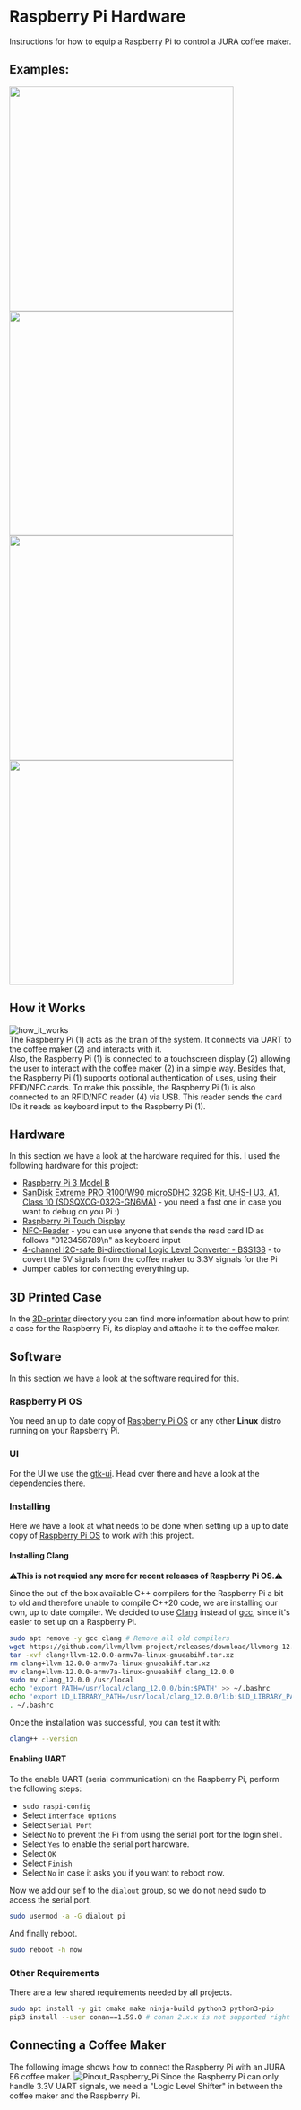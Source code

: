 # Raspberry Pi Hardware
Instructions for how to equip a Raspberry Pi to control a JURA coffee maker.

## Examples:
<img src="https://user-images.githubusercontent.com/11741404/119830585-b608d400-befc-11eb-9a65-6c6e5319bb94.jpg" width="400"> <img src="https://user-images.githubusercontent.com/11741404/119830488-9a9dc900-befc-11eb-96ca-b56d4b393019.jpg" width="400">
<img src="https://user-images.githubusercontent.com/11741404/119830550-abe6d580-befc-11eb-8ba2-e2527019f66b.jpg" width="400"> <img src="https://user-images.githubusercontent.com/11741404/119830526-a38e9a80-befc-11eb-8cee-7ad982db629e.jpg" width="400">

## How it Works
![how_it_works](https://user-images.githubusercontent.com/11741404/119833706-9e7f1a80-beff-11eb-8dad-a5aeed06e33f.png)  
The Raspberry Pi (1) acts as the brain of the system.
It connects via UART to the coffee maker (2) and interacts with it.  
Also, the Raspberry Pi (1) is connected to a touchscreen display (2) allowing the user to interact with the coffee maker (2) in a simple way.
Besides that, the Raspberry Pi (1) supports optional authentication of uses, using their RFID/NFC cards.
To make this possible, the Raspberry Pi (1) is also connected to an RFID/NFC reader (4) via USB.
This reader sends the card IDs it reads as keyboard input to the Raspberry Pi (1).

## Hardware
In this section we have a look at the hardware required for this.
I used the following hardware for this project:
* [Raspberry Pi 3 Model B](https://www.raspberrypi.org/products/raspberry-pi-3-model-b/)
* [SanDisk Extreme PRO R100/W90 microSDHC 32GB Kit, UHS-I U3, A1, Class 10 (SDSQXCG-032G-GN6MA)](https://geizhals.de/sandisk-extreme-pro-r100-w90-microsdhc-32gb-kit-sdsqxcg-032g-gn6ma-a1620851.html) - you need a fast one in case you want to debug on you Pi :)
* [Raspberry Pi Touch Display](https://www.raspberrypi.org/products/raspberry-pi-touch-display/)
* [NFC-Reader](https://www.amazon.de/gp/product/B07J2KWHKL/ref=ppx_yo_dt_b_asin_title_o06_s00?ie=UTF8&psc=1) - you can use anyone that sends the read card ID as follows "0123456789\n" as keyboard input
* [4-channel I2C-safe Bi-directional Logic Level Converter - BSS138](https://www.adafruit.com/product/757) - to covert the 5V signals from the coffee maker to 3.3V signals for the Pi
* Jumper cables for connecting everything up.

## 3D Printed Case
In the [3D-printer](3D-printer/README.md) directory you can find more information about how to print a case for the Raspberry Pi, its display and attache it to the coffee maker.

## Software
In this section we have a look at the software required for this.

### Raspberry Pi OS
You need an up to date copy of [Raspberry Pi OS](https://www.raspberrypi.org/software/) or any other **Linux** distro running on your Rapsberry Pi.

### UI
For the UI we use the [gtk-ui](https://github.com/Jutta-Proto/gtk-ui). Head over there and have a look at the dependencies there.

### Installing
Here we have a look at what needs to be done when setting up a up to date copy of [Raspberry Pi OS](https://www.raspberrypi.org/software/) to work with this project.

#### Installing Clang
**⚠This is not requied any more for recent releases of Raspberry Pi OS.⚠**

Since the out of the box available C++ compilers for the Raspberry Pi a bit to old and therefore unable to compile C++20 code, we are installing our own, up to date compiler. We decided to use [Clang](https://clang.llvm.org/) instead of [gcc](https://gcc.gnu.org/), since it's easier to set up on a Raspberry Pi. 
```bash
sudo apt remove -y gcc clang # Remove all old compilers
wget https://github.com/llvm/llvm-project/releases/download/llvmorg-12.0.0/clang+llvm-12.0.0-armv7a-linux-gnueabihf.tar.xz
tar -xvf clang+llvm-12.0.0-armv7a-linux-gnueabihf.tar.xz
rm clang+llvm-12.0.0-armv7a-linux-gnueabihf.tar.xz
mv clang+llvm-12.0.0-armv7a-linux-gnueabihf clang_12.0.0
sudo mv clang_12.0.0 /usr/local
echo 'export PATH=/usr/local/clang_12.0.0/bin:$PATH' >> ~/.bashrc
echo 'export LD_LIBRARY_PATH=/usr/local/clang_12.0.0/lib:$LD_LIBRARY_PATH' >> ~/.bashrc
. ~/.bashrc
```

Once the installation was successful, you can test it with:
```bash
clang++ --version
```

#### Enabling UART
To the enable UART (serial communication) on the Raspberry Pi, perform the following steps:
* `sudo raspi-config`
* Select `Interface Options`
* Select `Serial Port`
* Select `No` to prevent the Pi from using the serial port for the login shell.
* Select `Yes` to enable the serial port hardware.
* Select `OK`
* Select `Finish`
* Select `No` in case it asks you if you want to reboot now.

Now we add our self to the `dialout` group, so we do not need sudo to access the serial port.
```bash
sudo usermod -a -G dialout pi
```
And finally reboot.
```bash
sudo reboot -h now
```

### Other Requirements
There are a few shared requirements needed by all projects.
```bash
sudo apt install -y git cmake make ninja-build python3 python3-pip
pip3 install --user conan==1.59.0 # conan 2.x.x is not supported right now
```

## Connecting a Coffee Maker
The following image shows how to connect the Raspberry Pi with an JURA E6 coffee maker.
![Pinout_Raspberry_Pi](https://user-images.githubusercontent.com/11741404/120469237-631e9900-c3a2-11eb-9f2e-731905ed8138.png)
Since the Raspberry Pi can only handle 3.3V UART signals, we need a "Logic Level Shifter" in between the coffee maker and the Raspberry Pi.
